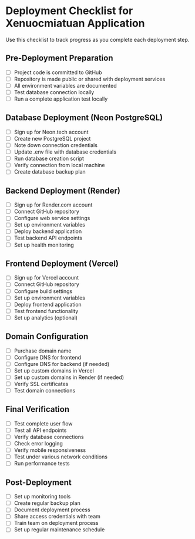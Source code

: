# Deployment Checklist for Xenuocmiatuan Application

Use this checklist to track progress as you complete each deployment step.

## Pre-Deployment Preparation

- [ ] Project code is committed to GitHub
- [ ] Repository is made public or shared with deployment services
- [ ] All environment variables are documented
- [ ] Test database connection locally
- [ ] Run a complete application test locally

## Database Deployment (Neon PostgreSQL)

- [ ] Sign up for Neon.tech account
- [ ] Create new PostgreSQL project
- [ ] Note down connection credentials
- [ ] Update .env file with database credentials
- [ ] Run database creation script
- [ ] Verify connection from local machine
- [ ] Create database backup plan

## Backend Deployment (Render)

- [ ] Sign up for Render.com account
- [ ] Connect GitHub repository
- [ ] Configure web service settings
- [ ] Set up environment variables
- [ ] Deploy backend application
- [ ] Test backend API endpoints
- [ ] Set up health monitoring

## Frontend Deployment (Vercel)

- [ ] Sign up for Vercel account
- [ ] Connect GitHub repository
- [ ] Configure build settings
- [ ] Set up environment variables
- [ ] Deploy frontend application
- [ ] Test frontend functionality
- [ ] Set up analytics (optional)

## Domain Configuration

- [ ] Purchase domain name
- [ ] Configure DNS for frontend
- [ ] Configure DNS for backend (if needed)
- [ ] Set up custom domains in Vercel
- [ ] Set up custom domains in Render (if needed)
- [ ] Verify SSL certificates
- [ ] Test domain connections

## Final Verification

- [ ] Test complete user flow
- [ ] Test all API endpoints
- [ ] Verify database connections
- [ ] Check error logging
- [ ] Verify mobile responsiveness
- [ ] Test under various network conditions
- [ ] Run performance tests

## Post-Deployment

- [ ] Set up monitoring tools
- [ ] Create regular backup plan
- [ ] Document deployment process
- [ ] Share access credentials with team
- [ ] Train team on deployment process
- [ ] Set up regular maintenance schedule 